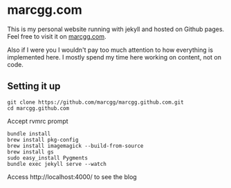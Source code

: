 # marcgg.com

This is my personal website running with jekyll and hosted on Github
pages. Feel free to visit it on [marcgg.com](https://www.marcgg.com).

Also if I were you I wouldn't pay too much attention to how everything
is implemented here. I mostly spend my time here working on content,
not on code.

## Setting it up

```
git clone https://github.com/marcgg/marcgg.github.com.git
cd marcgg.github.com
```

Accept rvmrc prompt

```
bundle install
brew install pkg-config
brew install imagemagick --build-from-source
brew install gs
sudo easy_install Pygments
bundle exec jekyll serve --watch
```

Access http://localhost:4000/ to see the blog
